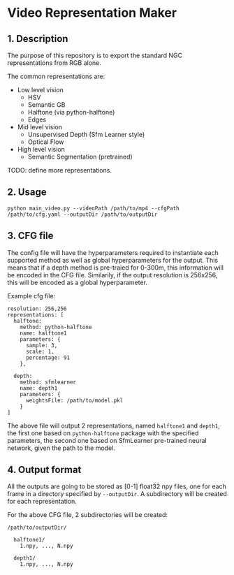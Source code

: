# Video Representation Maker

## 1. Description
The purpose of this repository is to export the standard NGC representations from RGB alone.

The common representations are:
  - Low level vision
    - HSV
    - Semantic GB
    - Halftone (via python-halftone)
    - Edges
  - Mid level vision
    - Unsupervised Depth (Sfm Learner style)
    - Optical Flow
  - High level vision
    - Semantic Segmentation (pretrained)

TODO: define more representations.

## 2. Usage

`python main_video.py --videoPath /path/to/mp4 --cfgPath /path/to/cfg.yaml --outputDir /path/to/outputDir`

## 3. CFG file
The config file will have the hyperparameters required to instantiate each supported method as well as global hyperparameters for the output. This means that if a depth method is pre-traied for 0-300m, this information will be encoded in the CFG file. Similarily, if the output resolution is 256x256, this will be encoded as a global hyperparameter.

Example cfg file:
```
resolution: 256,256
representations: [
  halftone:
    method: python-halftone
    name: halftone1
    parameters: {
      sample: 3,
      scale: 1,
      percentage: 91
    },

  depth:
    method: sfmlearner
    name: depth1
    parameters: {
      weightsFile: /path/to/model.pkl
    }
]
```

The above file will output 2 representations, named `halftone1` and `depth1`, the first one based on `python-halftone` package with the specified parameters, the second one based on SfmLearner pre-trained neural network, given the path to the model.

## 4. Output format
All the outputs are going to be stored as [0-1] float32 npy files, one for each frame in a directory specified by `--outputDir`. A subdirectory will be created for each representation.

For the above CFG file, 2 subdirectories will be created:
```
/path/to/outputDir/
  
  halftone1/
    1.npy, ..., N.npy
  
  depth1/
    1.npy, ..., N.npy
```